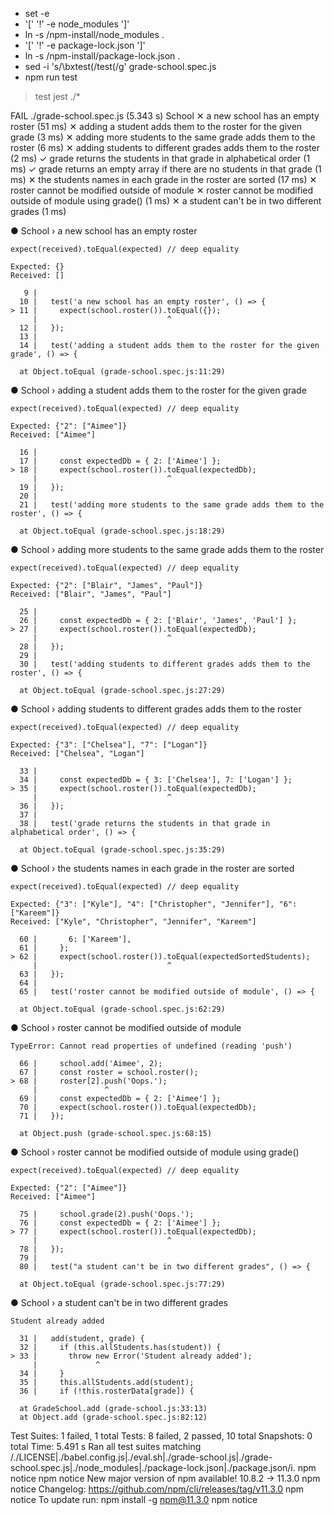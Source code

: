 + set -e
+ '[' '!' -e node_modules ']'
+ ln -s /npm-install/node_modules .
+ '[' '!' -e package-lock.json ']'
+ ln -s /npm-install/package-lock.json .
+ sed -i 's/\bxtest(/test(/g' grade-school.spec.js
+ npm run test

> test
> jest ./*

FAIL ./grade-school.spec.js (5.343 s)
  School
    ✕ a new school has an empty roster (51 ms)
    ✕ adding a student adds them to the roster for the given grade (3 ms)
    ✕ adding more students to the same grade adds them to the roster (6 ms)
    ✕ adding students to different grades adds them to the roster (2 ms)
    ✓ grade returns the students in that grade in alphabetical order (1 ms)
    ✓ grade returns an empty array if there are no students in that grade (1 ms)
    ✕ the students names in each grade in the roster are sorted (17 ms)
    ✕ roster cannot be modified outside of module
    ✕ roster cannot be modified outside of module using grade() (1 ms)
    ✕ a student can't be in two different grades (1 ms)

  ● School › a new school has an empty roster

    expect(received).toEqual(expected) // deep equality

    Expected: {}
    Received: []

       9 |
      10 |   test('a new school has an empty roster', () => {
    > 11 |     expect(school.roster()).toEqual({});
         |                             ^
      12 |   });
      13 |
      14 |   test('adding a student adds them to the roster for the given grade', () => {

      at Object.toEqual (grade-school.spec.js:11:29)

  ● School › adding a student adds them to the roster for the given grade

    expect(received).toEqual(expected) // deep equality

    Expected: {"2": ["Aimee"]}
    Received: ["Aimee"]

      16 |
      17 |     const expectedDb = { 2: ['Aimee'] };
    > 18 |     expect(school.roster()).toEqual(expectedDb);
         |                             ^
      19 |   });
      20 |
      21 |   test('adding more students to the same grade adds them to the roster', () => {

      at Object.toEqual (grade-school.spec.js:18:29)

  ● School › adding more students to the same grade adds them to the roster

    expect(received).toEqual(expected) // deep equality

    Expected: {"2": ["Blair", "James", "Paul"]}
    Received: ["Blair", "James", "Paul"]

      25 |
      26 |     const expectedDb = { 2: ['Blair', 'James', 'Paul'] };
    > 27 |     expect(school.roster()).toEqual(expectedDb);
         |                             ^
      28 |   });
      29 |
      30 |   test('adding students to different grades adds them to the roster', () => {

      at Object.toEqual (grade-school.spec.js:27:29)

  ● School › adding students to different grades adds them to the roster

    expect(received).toEqual(expected) // deep equality

    Expected: {"3": ["Chelsea"], "7": ["Logan"]}
    Received: ["Chelsea", "Logan"]

      33 |
      34 |     const expectedDb = { 3: ['Chelsea'], 7: ['Logan'] };
    > 35 |     expect(school.roster()).toEqual(expectedDb);
         |                             ^
      36 |   });
      37 |
      38 |   test('grade returns the students in that grade in alphabetical order', () => {

      at Object.toEqual (grade-school.spec.js:35:29)

  ● School › the students names in each grade in the roster are sorted

    expect(received).toEqual(expected) // deep equality

    Expected: {"3": ["Kyle"], "4": ["Christopher", "Jennifer"], "6": ["Kareem"]}
    Received: ["Kyle", "Christopher", "Jennifer", "Kareem"]

      60 |       6: ['Kareem'],
      61 |     };
    > 62 |     expect(school.roster()).toEqual(expectedSortedStudents);
         |                             ^
      63 |   });
      64 |
      65 |   test('roster cannot be modified outside of module', () => {

      at Object.toEqual (grade-school.spec.js:62:29)

  ● School › roster cannot be modified outside of module

    TypeError: Cannot read properties of undefined (reading 'push')

      66 |     school.add('Aimee', 2);
      67 |     const roster = school.roster();
    > 68 |     roster[2].push('Oops.');
         |               ^
      69 |     const expectedDb = { 2: ['Aimee'] };
      70 |     expect(school.roster()).toEqual(expectedDb);
      71 |   });

      at Object.push (grade-school.spec.js:68:15)

  ● School › roster cannot be modified outside of module using grade()

    expect(received).toEqual(expected) // deep equality

    Expected: {"2": ["Aimee"]}
    Received: ["Aimee"]

      75 |     school.grade(2).push('Oops.');
      76 |     const expectedDb = { 2: ['Aimee'] };
    > 77 |     expect(school.roster()).toEqual(expectedDb);
         |                             ^
      78 |   });
      79 |
      80 |   test("a student can't be in two different grades", () => {

      at Object.toEqual (grade-school.spec.js:77:29)

  ● School › a student can't be in two different grades

    Student already added

      31 |   add(student, grade) {
      32 |     if (this.allStudents.has(student)) {
    > 33 |       throw new Error('Student already added');
         |             ^
      34 |     }
      35 |     this.allStudents.add(student);
      36 |     if (!this.rosterData[grade]) {

      at GradeSchool.add (grade-school.js:33:13)
      at Object.add (grade-school.spec.js:82:12)

Test Suites: 1 failed, 1 total
Tests:       8 failed, 2 passed, 10 total
Snapshots:   0 total
Time:        5.491 s
Ran all test suites matching /.\/LICENSE|.\/babel.config.js|.\/eval.sh|.\/grade-school.js|.\/grade-school.spec.js|.\/node_modules|.\/package-lock.json|.\/package.json/i.
npm notice
npm notice New major version of npm available! 10.8.2 -> 11.3.0
npm notice Changelog: https://github.com/npm/cli/releases/tag/v11.3.0
npm notice To update run: npm install -g npm@11.3.0
npm notice
